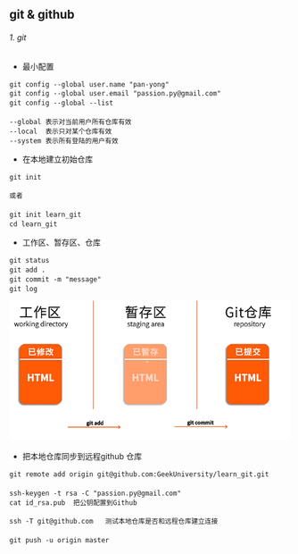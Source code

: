 ## git & github

###### 1. git

- 最小配置

```tex
git config --global user.name "pan-yong"
git config --global user.email "passion.py@gmail.com"
git config --global --list

--global 表示对当前用户所有仓库有效
--local  表示只对某个仓库有效
--system 表示所有登陆的用户有效
```

- 在本地建立初始仓库

```tex
git init

或者

git init learn_git  
cd learn_git
```

- 工作区、暂存区、仓库

```tex
git status
git add .    
git commit -m "message"
git log
```



![image-20210628105228466](.\images\image-20210628105228466.png)

- 把本地仓库同步到远程github 仓库

```tex
git remote add origin git@github.com:GeekUniversity/learn_git.git

ssh-keygen -t rsa -C "passion.py@gmail.com"
cat id_rsa.pub  把公钥配置到Github

ssh -T git@github.com   测试本地仓库是否和远程仓库建立连接

git push -u origin master
```

